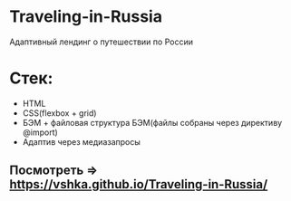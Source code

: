 # Traveling-in-Russia
Адаптивный лендинг о путешествии по России

# Стек: 
- HTML
- CSS(flexbox + grid)
- БЭМ + файловая структура БЭМ(файлы собраны через директиву @import)
- Адаптив через медиазапросы

## Посмотреть => https://vshka.github.io/Traveling-in-Russia/
